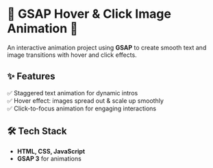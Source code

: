 # 🎨 GSAP Hover & Click Image Animation 🚀  

An interactive animation project using **GSAP** to create smooth text and image transitions with hover and click effects.  

## ✨ Features  
✅ Staggered text animation for dynamic intros  
✅ Hover effect: images spread out & scale up smoothly  
✅ Click-to-focus animation for engaging interactions  

## 🛠 Tech Stack  
- **HTML, CSS, JavaScript**  
- **GSAP 3** for animations  
